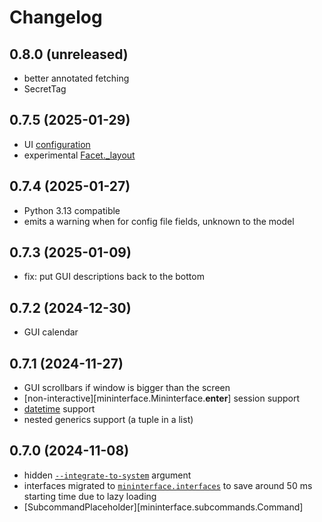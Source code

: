 # Changelog

## 0.8.0 (unreleased)
* better annotated fetching
* SecretTag

## 0.7.5 (2025-01-29)
* UI [configuration](Configuration.md)
* experimental [Facet._layout](Facet.md#layout)

## 0.7.4 (2025-01-27)
* Python 3.13 compatible
* emits a warning when for config file fields, unknown to the model

## 0.7.3 (2025-01-09)
* fix: put GUI descriptions back to the bottom

## 0.7.2 (2024-12-30)
* GUI calendar

## 0.7.1 (2024-11-27)
* GUI scrollbars if window is bigger than the screen
* [non-interactive][mininterface.Mininterface.__enter__] session support
* [datetime](Types.md#mininterface.types.DatetimeTag) support
* nested generics support (a tuple in a list)

## 0.7.0 (2024-11-08)
* hidden [`--integrate-to-system`](Overview.md#bash-completion) argument
* interfaces migrated to [`mininterface.interfaces`](Interfaces.md) to save around 50 ms starting time due to lazy loading
* [SubcommandPlaceholder][mininterface.subcommands.Command]
